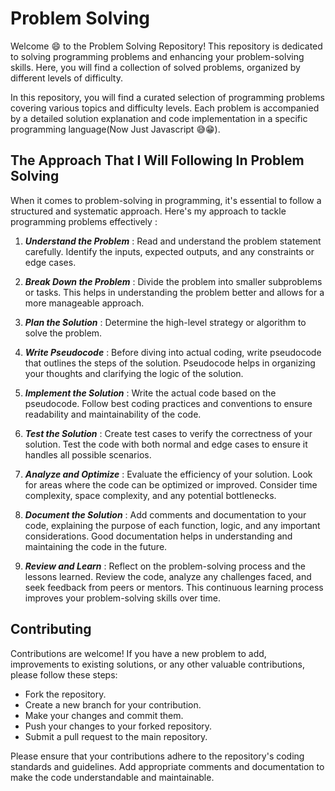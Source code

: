 # Problem Solving

Welcome 😄 to the Problem Solving Repository! This repository is dedicated to solving programming problems and enhancing your problem-solving skills. Here, you will find a collection of solved problems, organized by different levels of difficulty.

In this repository, you will find a curated selection of programming problems covering various topics and difficulty levels. Each problem is accompanied by a detailed solution explanation and code implementation in a specific programming language(Now Just Javascript 😅😁).

## The Approach That I Will Following In Problem Solving

When it comes to problem-solving in programming, it's essential to follow a structured and systematic approach. Here's my approach to tackle programming problems effectively :

1. **_Understand the Problem_** : Read and understand the problem statement carefully. Identify the inputs, expected outputs, and any constraints or edge cases.

2. **_Break Down the Problem_** : Divide the problem into smaller subproblems or tasks. This helps in understanding the problem better and allows for a more manageable approach.

3. **_Plan the Solution_** : Determine the high-level strategy or algorithm to solve the problem.

4. **_Write Pseudocode_** : Before diving into actual coding, write pseudocode that outlines the steps of the solution. Pseudocode helps in organizing your thoughts and clarifying the logic of the solution.

5. **_Implement the Solution_** : Write the actual code based on the pseudocode. Follow best coding practices and conventions to ensure readability and maintainability of the code.

6. **_Test the Solution_** : Create test cases to verify the correctness of your solution. Test the code with both normal and edge cases to ensure it handles all possible scenarios.

7. **_Analyze and Optimize_** : Evaluate the efficiency of your solution. Look for areas where the code can be optimized or improved. Consider time complexity, space complexity, and any potential bottlenecks.

8. **_Document the Solution_** : Add comments and documentation to your code, explaining the purpose of each function, logic, and any important considerations. Good documentation helps in understanding and maintaining the code in the future.

9. **_Review and Learn_** : Reflect on the problem-solving process and the lessons learned. Review the code, analyze any challenges faced, and seek feedback from peers or mentors. This continuous learning process improves your problem-solving skills over time.

## Contributing

Contributions are welcome! If you have a new problem to add, improvements to existing solutions, or any other valuable contributions, please follow these steps:

- Fork the repository.
- Create a new branch for your contribution.
- Make your changes and commit them.
- Push your changes to your forked repository.
- Submit a pull request to the main repository.

Please ensure that your contributions adhere to the repository's coding standards and guidelines. Add appropriate comments and documentation to make the code understandable and maintainable.

